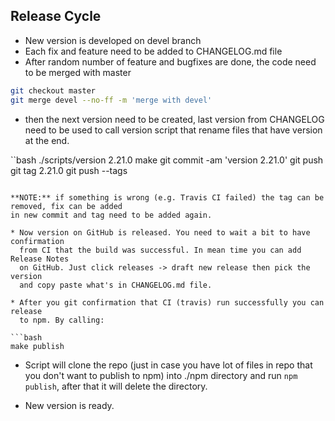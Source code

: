 ## Release Cycle

* New version is developed on devel branch
* Each fix and feature need to be added to CHANGELOG.md file
* After random number of feature and bugfixes are done, the code need to be merged with master

```bash
git checkout master
git merge devel --no-ff -m 'merge with devel'
```

* then the next version need to be created, last version from CHANGELOG need to be used
  to call version script that rename files that have version at the end.

``bash
./scripts/version 2.21.0
make
git commit -am 'version 2.21.0'
git push
git tag 2.21.0
git push --tags
```

**NOTE:** if something is wrong (e.g. Travis CI failed) the tag can be removed, fix can be added
in new commit and tag need to be added again.

* Now version on GitHub is released. You need to wait a bit to have confirmation
  from CI that the build was successful. In mean time you can add Release Notes
  on GitHub. Just click releases -> draft new release then pick the version
  and copy paste what's in CHANGELOG.md file.

* After you git confirmation that CI (travis) run successfully you can release
  to npm. By calling:

```bash
make publish
```

* Script will clone the repo (just in case you have lot of files in repo that you
  don't want to publish to npm) into ./npm directory and run `npm publish`,
  after that it will delete the directory.

* New version is ready.
